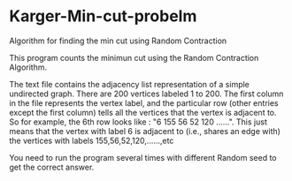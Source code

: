 # Karger-Min-cut-probelm
Algorithm for finding the min cut using Random Contraction

This program counts the minimun cut using the Random Contraction Algorithm.

The text file contains the adjacency list representation of a simple undirected graph. There are 200 vertices
labeled 1 to 200. The first column in the file represents the vertex label, and the particular row (other entries except
the first column) tells all the vertices that the vertex is adjacent to. So for example, the 6th row looks
like : "6	155	56	52	120	......". This just means that the vertex with label 6 is adjacent to (i.e., shares an edge with)
the vertices with labels 155,56,52,120,......,etc

You need to run the program several times with different Random seed to get the correct answer.
